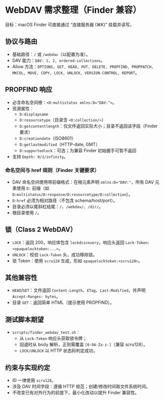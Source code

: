# WebDAV 需求整理（Finder 兼容）

目标：macOS Finder 可直接通过 “连接服务器 (⌘K)” 挂载并读写。

## 协议与路由
- 基础路径：`/` 或 `/webdav`（以配置为准）。
- DAV 能力：`DAV: 1, 2, ordered-collections`。
- Allow 方法：`OPTIONS, GET, HEAD, PUT, DELETE, PROPFIND, PROPPATCH, MKCOL, MOVE, COPY, LOCK, UNLOCK, VERSION-CONTROL, REPORT`。

## PROPFIND 响应
- 必含命名空间根：`<D:multistatus xmlns:D="DAV:">`。
- 资源属性：
  - `D:displayname`
  - `D:resourcetype`（目录含 `<D:collection/>`）
  - `D:getcontentlength`：仅文件返回实际大小；目录不返回该字段（Finder 要求）
  - `D:creationdate`（ISO8601）
  - `D:getlastmodified`（HTTP-date, GMT）
  - `D:supportedlock`：可选；为兼容 Finder 初始握手可暂不返回
- 支持 `Depth: 0/1/infinity`。

### 命名空间与 href 规则（Finder 关键要求）
- DAV 命名空间使用带前缀格式：在根元素声明 `xmlns:D="DAV:"`，所有 DAV 元素使用 `D:` 前缀（如 `D:multistatus/D:response/D:resourcetype/D:collection`）。
- `D:href` 必须为相对路径（不包含 schema/host/port）。
- 目录必须以尾斜杠结尾：`/`、`/webdav/`、`/dir/`。
- 根目录使用 `/`。

## 锁（Class 2 WebDAV）
- `LOCK`：返回 200，响应体包含 `lockdiscovery`，响应头返回 `Lock-Token: <opaquelocktoken:...>`。
- `UNLOCK`：校验 `Lock-Token` 头，成功移除锁。
- 锁 Token：使用 `scru128` 生成，形如 `opaquelocktoken:<scru128>`。

## 其他兼容性
- `HEAD`/`GET`：文件返回 `Content-Length`、`ETag`、`Last-Modified`，并声明 `Accept-Ranges: bytes`。
- 目录 `GET`：返回简单 HTML（提示使用 PROPFIND）。

## 测试脚本期望
- `scripts/finder_webdav_test.sh`：
  - 从 `Lock-Token` 响应头获取锁令牌；
  - 回退时从 body 解析，正则需覆盖 `[0-9A-Za-z-]`（兼容 scru128）。
  - `LOCK/UNLOCK` 以 HTTP 状态码判定成功。

## 约束与实现约定
- ID 一律使用 `scru128`。
- 涉及 DAV 时间字段：遵循 HTTP 规范；创建/修改时间取文件系统时间。
- 不改变已有对外行为的前提下，最小化改动以提升 Finder 兼容性。
